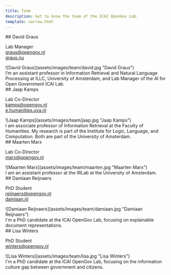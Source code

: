 ```yaml
---
title: Team
description: Get to know the team of the ICAI OpenGov Lab.
template: narrow.html
---
```


<section class="team-member" markdown>
<div class="team-member__info" markdown>
## David Graus

Lab Manager  
[graus@opengov.nl](mailto:graus@opengov.nl)  
[graus.nu](https://graus.nu)
</div>

<div class="team-member__image" markdown>
![David Graus](assets/images/team/david.jpg "David Graus")
</div>

<div class="team-member__bio" markdown>
I’m an assistant professor in Information Retrieval and Natural Language Processing at ILLC, University of Amsterdam, and Lab Manager of the AI for Open Government ICAI Lab.
</div>
</section>


<section class="team-member" markdown>
<div class="team-member__info" markdown>
## Jaap Kamps

Lab Co-Director  
[kamps@opengov.nl](mailto:kamps@opengov.nl)  
[e.humanities.uva.nl](https://e.humanities.uva.nl)
</div>

<div class="team-member__image" markdown>
![Jaap Kamps](assets/images/team/jaap.jpg "Jaap Kamps")
</div>

<div class="team-member__bio" markdown>
I am associate professor of Information Retrieval at the Faculty of Humanities. My research is part of the Institute for Logic, Language, and Computation. Both are part of the University of Amsterdam.
</div>
</section>

<section class="team-member" markdown>
<div class="team-member__info" markdown>
## Maarten Marx

Lab Co-Director  
[marx@opengov.nl](mailto:marx@opengov.nl)
</div>

<div class="team-member__image" markdown>
![Maarten Marx](assets/images/team/maarten.jpg "Maarten Marx")
</div>

<div class="team-member__bio" markdown>
I am an assistant professor at the IRLab at the University of Amsterdam.
</div>
</section>


<section class="team-member" markdown>
<div class="team-member__info" markdown>
## Damiaan Reijnaers

PhD Student  
[reijnaers@opengov.nl](mailto:reijnaers@opengov.nl)  
[damiaan.nl](https://damiaan.nl)
</div>

<div class="team-member__image" markdown>
![Damiaan Reijnaers](assets/images/team/damiaan.jpg "Damiaan Reijnaers")

</div>

<div class="team-member__bio" markdown>
I'm a PhD candidate at the ICAI OpenGov Lab, focusing on explainable document representations. 
</div>
</section>


<section class="team-member" markdown>
<div class="team-member__info" markdown>
## Lisa Winters

PhD Student  
[winters@opengov.nl](mailto:winters@opengov.nl)

</div>

<div class="team-member__image" markdown>
![Lisa Winters](assets/images/team/lisa.jpg "Lisa Winters")
</div>

<div class="team-member__bio" markdown>
I'm a PhD candidate at the ICAI OpenGov Lab, focusing on the information culture gap between government and citizens.
</div>
</section>